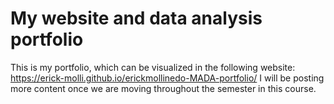 # My website and data analysis portfolio

This is my portfolio, which can be visualized in the following website: https://erick-molli.github.io/erickmollinedo-MADA-portfolio/
I will be posting more content once we are moving throughout the semester in this course.